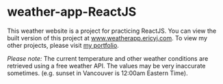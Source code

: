 # weather-app-ReactJS

This weather website is a project for practicing ReactJS. You can view the built version of this project at www.weatherapp.ericyj.com. To view my other projects, please visit [my portfolio](www.ericyj.com).

*Please note:* The current temperature and other weather conditions are retrieved using a free weather API. The values may be very inaccurate sometimes. (e.g. sunset in Vancouver is 12:00am Eastern Time).
          